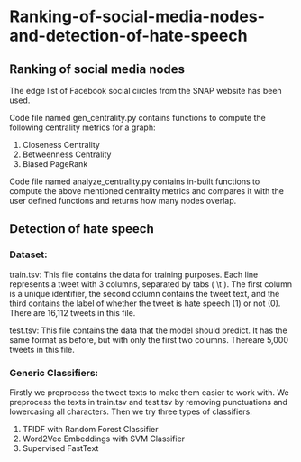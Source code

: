 # Ranking-of-social-media-nodes-and-detection-of-hate-speech

## Ranking of social media nodes

The edge list of Facebook social circles from the SNAP website has been used.

Code file named gen_centrality.py contains functions to compute the following centrality metrics for a graph:
1) Closeness Centrality
2) Betweenness Centrality
3) Biased PageRank

Code file named analyze_centrality.py contains in-built functions to compute the above mentioned centrality metrics and compares it with the user defined functions and returns how many nodes overlap.


## Detection of hate speech

### Dataset:

train.tsv: This file contains the data for training purposes. Each line represents a tweet with 3 columns, separated by tabs ( \t ). The first column is a unique identifier, the second column contains the tweet text, and the third contains the label of whether the tweet is hate speech (1) or not (0). There are 16,112 tweets in this file.

test.tsv: This file contains the data that the model should predict. It has the same format as before, but with only the first two columns. Thereare 5,000 tweets in this file.

### Generic Classifiers:

Firstly we preprocess the tweet texts to make them easier to work with. We preprocess the texts in train.tsv and test.tsv by removing punctuations and lowercasing all characters. Then we try three types of classifiers:
1) TFIDF with Random Forest Classifier
2) Word2Vec Embeddings with SVM Classifier
3) Supervised FastText
